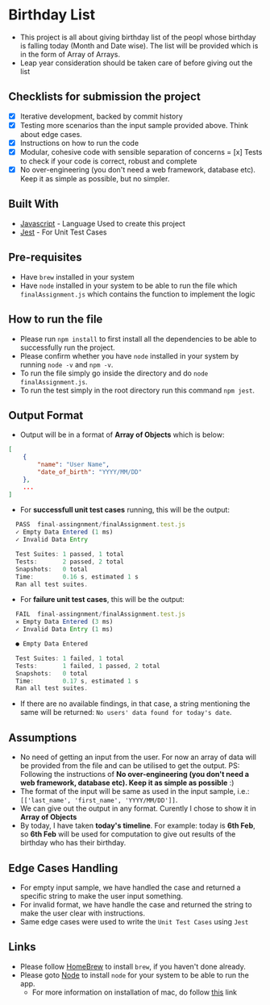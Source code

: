 # Birthday List

- This project is all about giving birthday list of the peopl whose birthday is falling today (Month and Date wise). The list will be provided which is in the form of Array of Arrays.
- Leap year consideration should be taken care of before giving out the list

## Checklists for submission the project

- [x] Iterative development, backed by commit history
- [x] Testing more scenarios than the input sample provided above. Think about edge cases.
- [x] Instructions on how to run the code
- [x] Modular, cohesive code with sensible separation of concerns
= [x] Tests to check if your code is correct, robust and complete
- [x] No over-engineering (you don't need a web framework, database etc). Keep it as simple as possible, but no simpler.

## Built With

- [Javascript](https://developer.mozilla.org/en-US/docs/Web/JavaScript) - Language Used to create this project
- [Jest](https://jestjs.io/) - For Unit Test Cases

## Pre-requisites

- Have `brew` installed in your system
- Have `node` installed in your system to be able to run the file which `finalAssignment.js` which contains the function to implement the logic

## How to run the file

- Please run `npm install` to first install all the dependencies to be able to successfully run the project.
- Please confirm whether you have `node` installed in your system by running `node -v` and `npm -v`.
- To run the file simply go inside the directory and do `node finalAssignment.js`.
- To run the test simply in the root directory run this command `npm jest`.

## Output Format

- Output will be in a format of **Array of Objects** which is below:

```json
[
    {
        "name": "User Name", 
        "date_of_birth": "YYYY/MM/DD"
    },
    ...
]
```

- For **successfull unit test cases** running, this will be the output:

```javascript
  PASS  final-assingnment/finalAssignment.test.js
  ✓ Empty Data Entered (1 ms)
  ✓ Invalid Data Entry

  Test Suites: 1 passed, 1 total
  Tests:       2 passed, 2 total
  Snapshots:   0 total
  Time:        0.16 s, estimated 1 s
  Ran all test suites.
```

- For **failure unit test cases**, this will be the output: 

```javascript
  FAIL  final-assingnment/finalAssignment.test.js
  ✕ Empty Data Entered (3 ms)
  ✓ Invalid Data Entry (1 ms)

  ● Empty Data Entered

  Test Suites: 1 failed, 1 total
  Tests:       1 failed, 1 passed, 2 total
  Snapshots:   0 total
  Time:        0.17 s, estimated 1 s
  Ran all test suites.
```

- If there are no available findings, in that case, a string mentioning the same will be returned: `No users' data found for today's date`.

## Assumptions

- No need of getting an input from the user. For now an array of data will be provided from the file and can be utilised to get the output. PS: Following the instructions of **No over-engineering (you don't need a web framework, database etc). Keep it as simple as possible** :)
- The format of the input will be same as used in the input sample, i.e.: `[['last_name', 'first_name', 'YYYY/MM/DD']]`.
- We can give out the output in any format. Curently I chose to show it in **Array of Objects**
- By today, I have taken **today's timeline**. For example: today is **6th Feb**, so **6th Feb** will be used for computation to give out results of the birthday who has their birthday.

## Edge Cases Handling

- For empty input sample, we have handled the case and returned a specific string to make the user input something.
- For invalid format, we have handle the case and returned the string to make the user clear with instructions.
- Same edge cases were used to write the `Unit Test Cases` using `Jest`

## Links

- Please follow [HomeBrew](https://brew.sh/) to install `brew`, if you haven't done already.
- Please goto [Node](https://nodejs.org/en/download/) to install `node` for your system to be able to run the app. 
    - For more information on installation of mac, do follow [this](https://nodejs.org/en/download/package-manager/) link